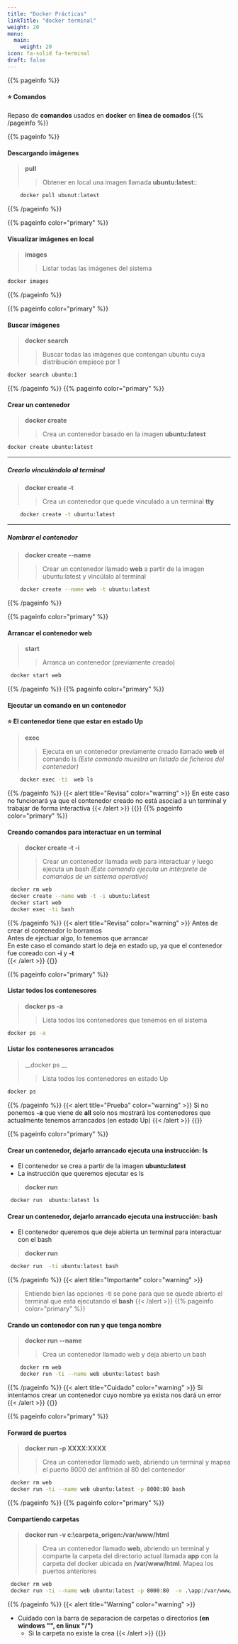 ```yaml
---
title: "Docker Prácticas"
linkTitle: "docker terminal"
weight: 20
menu:
  main:
    weight: 20
icon: fa-solid fa-terminal
draft: false    
---
```


{{% pageinfo %}}
#### __:star: Comandos__  
 Repaso de __comandos__ usados en __docker__ en __línea de comados__
{{% /pageinfo %}}




{{% pageinfo %}}

#### Descargando imágenes
> __pull__ 
>>  Obtener en local una imagen llamada __ubuntu:latest__::
```bash
    docker pull ubunut:latest
```
{{% /pageinfo %}}


{{% pageinfo color="primary" %}}
####  Visualizar imágenes en local
> __images__
>> Listar todas las imágenes del sistema
```bash
docker images
```
{{% /pageinfo %}}



{{% pageinfo color="primary" %}}
####  Buscar imágenes
>__docker search__
>>Buscar todas las imágenes que contengan ubuntu cuya distribución empiece por 1
```bash
docker search ubuntu:1
```
{{% /pageinfo %}}
{{% pageinfo color="primary" %}}
#### Crear  un __contenedor__
>__docker create__
>> Crea un contenedor basado en la imagen __ubuntu:latest__
```bash
docker create ubuntu:latest
```
***
##### Crearlo vinculándolo al terminal
>__docker create -t__
>> Crea un contenedor que quede vinculado a un terminal __tty__
```bash
    docker create -t ubuntu:latest
```
***
##### Nombrar el contenedor
>__docker create  --name__
>> Crear un contenedor llamado __web__ a partir de la imagen ubuntu:latest y vincúlalo al terminal
```bash
    docker create --name web -t ubuntu:latest
```
{{% /pageinfo %}}


{{% pageinfo color="primary" %}}
#### Arrancar el contenedor web 
>__start__
>> Arranca un contenedor (previamente creado)
```bash
 docker start web
```
{{% /pageinfo %}}
{{% pageinfo color="primary" %}}
####  Ejecutar un comando en un contenedor
__:star: El contenedor tiene que estar en estado Up__
>__exec__
>> Ejecuta en un contenedor previamente creado llamado __web__ el comando ls _(Este comando muestra un listado de ficheros del contenedor)_
```bash
    docker exec -ti  web ls
```
{{% /pageinfo %}}
{{< alert title="Revisa" color="warning" >}}
En este caso no funcionará ya que el contenedor creado no está asociad a un terminal y trabajar de forma interactiva
{{< /alert >}}
{{<line />}}
{{% pageinfo color="primary" %}}
####  Creando comandos para interactuar en un terminal
>__docker create -t -i__
>>Crear un contenedor llamada web para interactuar y luego ejecuta un bash _(Este comando ejecuta un intérprete de comandos de un sistema operativo)_ 
```bash
 docker rm web
 docker create --name web -t -i ubuntu:latest
 docker start web
 docker exec -ti bash
```
{{% /pageinfo %}}
{{< alert title="Revisa" color="warning" >}}
 Antes de crear el contenedor lo borramos     
 Antes de ejectuar algo, lo tenemos que arrancar     
 En este caso el comando start lo deja en estado up, ya que el contenedor fue coreado con __-i__  y __-t__   
{{< /alert >}}
{{<line />}}

{{% pageinfo color="primary" %}}
####  Listar todos  los contenesores 
>__docker ps -a__
>> Lista todos los contenedores que tenemos en el sistema
```bash
docker ps -a
```
####  Listar los contenesores arrancados
>__docker ps __
>> Lista todos los contenedores en estado Up
```bash
docker ps 
```
{{% /pageinfo %}}
{{< alert title="Prueba" color="warning" >}}
 Si no ponemos __-a__ que viene de __all__ solo nos mostrará los contenedores que actualmente tenemos arrancados (en estado Up)
{{< /alert >}}
{{<line />}}

{{% pageinfo color="primary" %}}
####  Crear un contenedor, dejarlo arrancado  ejecuta una instrucción: ls
* El contenedor se crea a partir de la imagen __ubuntu:latest__
* La instrucción que queremos ejecutar es ls
>__docker run__
```bash
 docker run  ubuntu:latest ls
```
####  Crear un contenedor, dejarlo arrancado  ejecuta una instrucción: bash
* El contenedor queremos que deje abierta un terminal para interactuar con el  bash
>__docker run__
```bash
 docker run  -ti ubuntu:latest bash
```
{{% /pageinfo %}}
{{< alert title="Importante" color="warning" >}}
> Entiende bien las opciones
> -ti se pone para que se quede abierto el terminal que está ejecutando el __bash__
{{< /alert >}}
{{% pageinfo color="primary" %}}
#### Crando un contenedor con run y que tenga nombre  
>__docker run --name__
>> Crea un contenedor llamado web y deja abierto un bash 
```bash
    docker rm web 
    docker run -ti --name web ubuntu:latest bash    
```
{{% /pageinfo %}}
{{< alert title="Cuidado" color="warning" >}}
Si intentamos crear un contenedor cuyo nombre ya exista nos dará un error
{{< /alert >}}
{{<line />}}

{{% pageinfo color="primary" %}}
#### Forward de puertos 
>__docker run -p XXXX:XXXX__
>> Crea un contenedor llamado web, abriendo un terminal y mapea el puerto 8000 del anfitrión al 80 del contenedor
```bash
 docker rm web 
 docker run -ti --name web ubuntu:latest -p 8000:80 bash
```
{{% /pageinfo %}}
{{% pageinfo color="primary" %}}
#### Compartiendo carpetas
>__docker run -v c:\carpeta_origen:/var/www/html__
>> Crea un contenedor llamado __web__, abriendo un terminal y comparte la carpeta del directorio actual llamada __app__ con la carpeta del docker ubicada en __/var/www/html__. Mapea los puertos anteriores
```bash
 docker rm web 
 docker run -ti --name web ubuntu:latest -p 8000:80  -v .\app:/var/www/html bash
```
{{% /pageinfo %}}
{{< alert title="Warning" color="warning" >}}
 * Cuidado con la barra de separacion de carpetas o directorios __(en windows "\", en linux "/")__
   * Si la carpeta no existe la crea
{{< /alert >}}
{{<line />}} 


